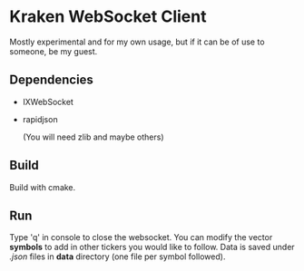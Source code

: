 # Kraken WebSocket Client

Mostly experimental and for my own usage, but if it can be of use to someone, be my guest.

## Dependencies

- IXWebSocket
- rapidjson

  (You will need zlib and maybe others)

## Build

Build with cmake.

## Run 

Type 'q' in console to close the websocket. You can modify the vector **symbols** to add in other tickers you would like to follow. Data is saved under *.json* files in **data** directory (one file per symbol followed). 
